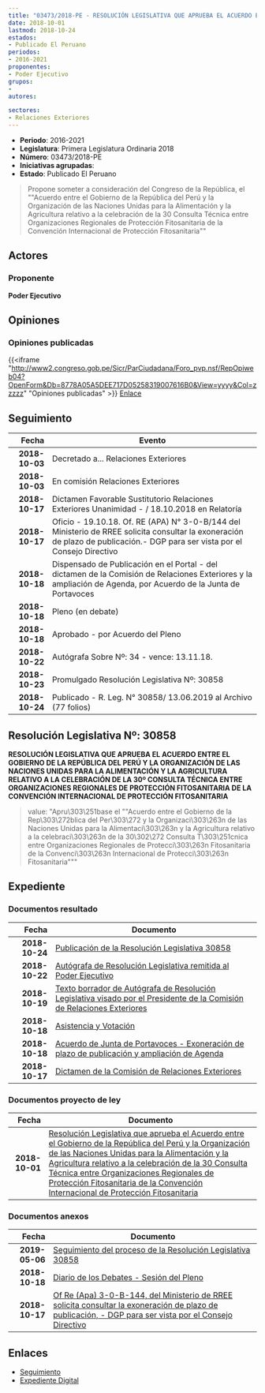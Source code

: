 ```yaml
---
title: "03473/2018-PE - RESOLUCIÓN LEGISLATIVA QUE APRUEBA EL ACUERDO ENTRE EL GOBIERNO DE LA REPÚBLICA DEL PERÚ Y LA ORGANIZACIÓN DE LAS NACIONES UNIDAS PARA LA ALIMENTACIÓN Y LA AGRICULTURA RELATIVO A LA CELEBRACIÓN DE LA 30 CONSULTA TÉCNICA ENTRE ORGANIZACIONES REGIONALES DE PROTECCIÓN FITOSANITARIA DE LA CONVENCIÓN INTERNACIONAL DE PROTECCIÓN FITOSANITARIA"
date: 2018-10-01
lastmod: 2018-10-24
estados:
- Publicado El Peruano
periodos:
- 2016-2021
proponentes:
- Poder Ejecutivo
grupos:
- 
autores:

sectores:
- Relaciones Exteriores
---
```

- **Periodo**: 2016-2021
- **Legislatura**: Primera Legislatura Ordinaria 2018
- **Número**: 03473/2018-PE
- **Iniciativas agrupadas**: 
- **Estado**: Publicado El Peruano

> Propone someter a consideración del Congreso de la República, el ""Acuerdo entre el Gobierno de la República del Perú y la Organización de las Naciones Unidas para la Alimentación y la Agricultura relativo a la celebración de la 30 Consulta Técnica entre Organizaciones Regionales de Protección Fitosanitaria de la Convención Internacional de Protección Fitosanitaria""


## Actores

### Proponente

**Poder Ejecutivo**

## Opiniones

### Opiniones publicadas

{{<iframe "http://www2.congreso.gob.pe/Sicr/ParCiudadana/Foro_pvp.nsf/RepOpiweb04?OpenForm&Db=8778A05A5DEE717D05258319007616B0&View=yyyy&Col=zzzzz" "Opiniones publicadas" >}}
[Enlace](http://www2.congreso.gob.pe/Sicr/ParCiudadana/Foro_pvp.nsf/RepOpiweb04?OpenForm&Db=8778A05A5DEE717D05258319007616B0&View=yyyy&Col=zzzzz)


## Seguimiento

| Fecha | Evento |
|------:|--------|
| **2018-10-03** | Decretado a... Relaciones Exteriores |
| **2018-10-03** | En comisión Relaciones Exteriores |
| **2018-10-17** | Dictamen Favorable Sustitutorio Relaciones Exteriores Unanimidad - / 18.10.2018 en Relatoría |
| **2018-10-17** | Oficio - 19.10.18. Of. RE (APA) N° 3-0-B/144 del Ministerio de RREE solicita consultar la exoneración de plazo de publicación.- DGP para ser vista por el Consejo Directivo |
| **2018-10-18** | Dispensado de Publicación en el Portal - del dictamen de la Comisión de Relaciones Exteriores y la ampliación de Agenda, por Acuerdo de la Junta de Portavoces |
| **2018-10-18** | Pleno (en debate) |
| **2018-10-18** | Aprobado - por Acuerdo del Pleno |
| **2018-10-22** | Autógrafa Sobre Nº: 34 - vence: 13.11.18. |
| **2018-10-23** | Promulgado Resolución Legislativa Nº: 30858 |
| **2018-10-24** | Publicado - R. Leg. N° 30858/ 13.06.2019 al Archivo (77 folios) |

## Resolución Legislativa Nº: 30858

**RESOLUCIÓN LEGISLATIVA QUE APRUEBA EL ACUERDO ENTRE EL GOBIERNO DE LA REPÚBLICA DEL PERÚ Y LA ORGANIZACIÓN DE LAS NACIONES UNIDAS PARA LA ALIMENTACIÓN Y LA AGRICULTURA RELATIVO A LA CELEBRACIÓN DE LA 30º CONSULTA TÉCNICA ENTRE ORGANIZACIONES REGIONALES DE PROTECCIÓN FITOSANITARIA DE LA CONVENCIÓN INTERNACIONAL DE PROTECCIÓN FITOSANITARIA**

> value: "Apru\303\251base el \"\"Acuerdo entre el Gobierno de la Rep\303\272blica del Per\303\272 y la Organizaci\303\263n de las Naciones Unidas para la Alimentaci\303\263n y la Agricultura relativo a la celebraci\303\263n de la 30\302\272 Consulta T\303\251cnica entre Organizaciones Regionales de Protecci\303\263n Fitosanitaria de la Convenci\303\263n Internacional de Protecci\303\263n Fitosanitaria\"\""


## Expediente

### Documentos resultado

| Fecha | Documento |
|------:|-----------|
| **2018-10-24** | [Publicación de la Resolución Legislativa 30858](http://www.leyes.congreso.gob.pe/Documentos/2016_2021/ADLP/Normas_Legales/30858-RLG.pdf) |
| **2018-10-22** | [Autógrafa de Resolución Legislativa remitida al Poder Ejecutivo](http://www.leyes.congreso.gob.pe/Documentos/2016_2021/ADLP/Texto_Aprobado/AU0347320181011.pdf) |
| **2018-10-19** | [Texto borrador de Autógrafa de Resolución Legislativa visado por el Presidente de la Comisión de Relaciones Exteriores](http://www.leyes.congreso.gob.pe/Documentos/2016_2021/Texto_Borrador_de_Autografa/BAU0347320191019.pdf) |
| **2018-10-18** | [Asistencia y Votación](http://www.leyes.congreso.gob.pe/Documentos/2016_2021/Asistencia_y_Votacion/Proyectos_de_Ley/AV0347320181018.pdf) |
| **2018-10-18** | [Acuerdo de Junta de Portavoces - Exoneración de plazo de publicación y ampliación de Agenda](http://www.leyes.congreso.gob.pe/Documentos/2016_2021/Acuerdos/Junta_Portavoces/AJP0347320181018.pdf) |
| **2018-10-17** | [Dictamen de la Comisión de Relaciones Exteriores](http://www.leyes.congreso.gob.pe/Documentos/2016_2021/Dictamenes/Proyectos_de_Ley/03473DC20MAY20181017.pdf) |

### Documentos proyecto de ley

| Fecha | Documento |
|------:|-----------|
| **2018-10-01** | [Resolución Legislativa que aprueba el Acuerdo entre el Gobierno de la República del Perú y la Organización de las Naciones Unidas para la Alimentación y la Agricultura relativo a la celebración de la 30 Consulta Técnica entre Organizaciones Regionales de Protección Fitosanitaria de la Convención Internacional de Protección Fitosanitaria](http://www.leyes.congreso.gob.pe/Documentos/2016_2021/Proyectos_de_Ley_y_de_Resoluciones_Legislativas/PL0347320181001.pdf) |

### Documentos anexos

| Fecha | Documento |
|------:|-----------|
| **2019-05-06** | [Seguimiento del proceso de la Resolución Legislativa 30858](http://www.leyes.congreso.gob.pe/Documentos/2016_2021/Seguimiento_de_Proyectos_de_Ley/03473PL20190506.pdf) |
| **2018-10-18** | [Diario de los Debates - Sesión del Pleno](http://www2.congreso.gob.pe/Sicr/DiarioDebates/Publicad.nsf/SesionesPleno/05256D6E0073DFE90525832B005B06E5/$FILE/PLO-2018-11.pdf) |
| **2018-10-17** | [Of Re (Apa) 3-0-B-144, del Ministerio de RREE solicita consultar la exoneración de plazo de publicación, - DGP para ser vista por el Consejo Directivo](http://www.leyes.congreso.gob.pe/Documentos/2016_2021/Oficios/Otras_Instituciones/OF-RE-APA-3-0-B-144.PDF) |

## Enlaces

- [Seguimiento](http://www2.congreso.gob.pe/Sicr/TraDocEstProc/CLProLey2016.nsf/f7fff46988ca05b1052578e100829cc7/5940e6e97d8189ca05258319007e1fb9?OpenDocument)
- [Expediente Digital](http://www2.congreso.gob.pe/Sicr/TraDocEstProc/Expvirt_2011.nsf/visbusqptramdoc1621/03473?opendocument)

